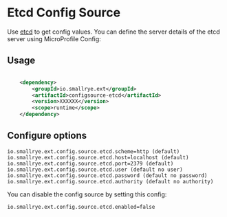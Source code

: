 # Etcd Config Source

Use [etcd](https://coreos.com/etcd/) to get config values. You can define the server details of the etcd server using MicroProfile Config:

## Usage

```xml

    <dependency>
        <groupId>io.smallrye.ext</groupId>
        <artifactId>configsource-etcd</artifactId>
        <version>XXXXXX</version>
        <scope>runtime</scope>
    </dependency>

```

## Configure options

    io.smallrye.ext.config.source.etcd.scheme=http (default)
    io.smallrye.ext.config.source.etcd.host=localhost (default)
    io.smallrye.ext.config.source.etcd.port=2379 (default)
    io.smallrye.ext.config.source.etcd.user (default no user)
    io.smallrye.ext.config.source.etcd.password (default no password)
    io.smallrye.ext.config.source.etcd.authority (default no authority)

You can disable the config source by setting this config:
    
    io.smallrye.ext.config.source.etcd.enabled=false  
